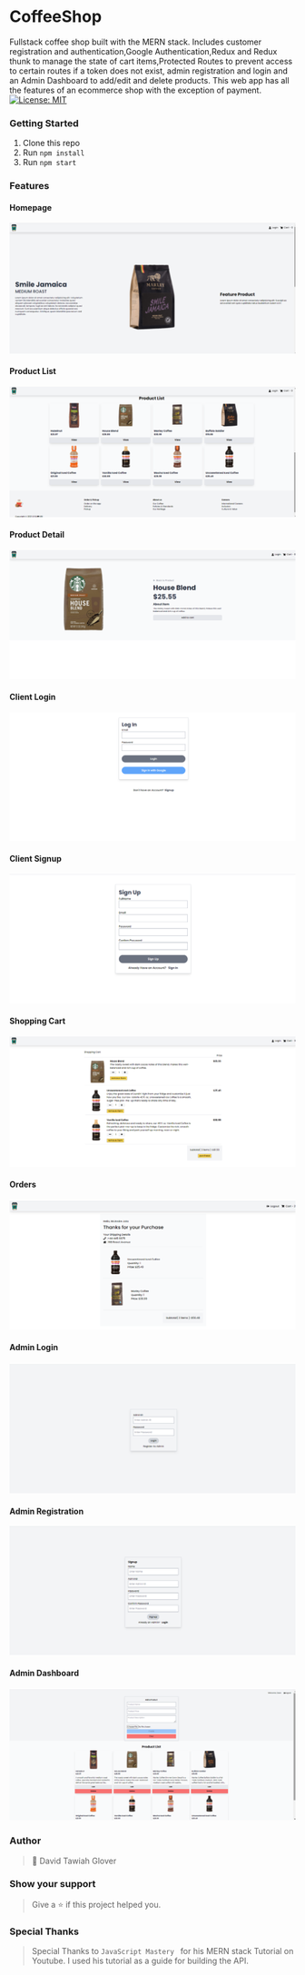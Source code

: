 # CoffeeShop
Fullstack coffee shop built with the MERN stack. Includes customer registration and authentication,Google Authentication,Redux and Redux thunk to manage the state of cart items,Protected Routes to prevent access to certain routes if a token does not exist, admin registration and login and an Admin Dashboard to add/edit and delete products. This web app has all the features of an ecommerce shop with the exception of payment.
[![License: MIT](https://img.shields.io/badge/License-MIT-yellow.svg)](https://opensource.org/licenses/MIT)

### Getting Started
1. Clone this repo
2. Run ```npm install```
3. Run ```npm start ```

### Features
#### Homepage
![Alt Text](https://github.com/DTGlov/CoffeeShop/blob/main/readme%20images/homepage.png)
#### Product List
![Alt Text](https://github.com/DTGlov/CoffeeShop/blob/main/readme%20images/homepage%20productlist.png)
#### Product Detail
![Alt Text](https://github.com/DTGlov/CoffeeShop/blob/main/readme%20images/Product%20detail.png)
#### Client Login
![Alt Text](https://github.com/DTGlov/CoffeeShop/blob/main/readme%20images/client%20login.png)
#### Client Signup
![Alt Text](https://github.com/DTGlov/CoffeeShop/blob/main/readme%20images/client%20signup.png)
#### Shopping Cart
![Alt Text](https://github.com/DTGlov/CoffeeShop/blob/main/readme%20images/shopping%20cart.png)
#### Orders
![Alt Text](https://github.com/DTGlov/CoffeeShop/blob/main/readme%20images/checkout.png)
#### Admin Login
![Alt Text](https://github.com/DTGlov/CoffeeShop/blob/main/readme%20images/Admin%20Login.png)
#### Admin Registration
![Alt Text](https://github.com/DTGlov/CoffeeShop/blob/main/readme%20images/Admin%20Signup.png)
#### Admin Dashboard
![Alt Text](https://github.com/DTGlov/CoffeeShop/blob/main/readme%20images/Admin%20Dashboard.png)

### Author
> 👤 David Tawiah Glover

### Show your support
> Give a ⭐ if this project helped you.

### Special Thanks
> Special Thanks to ```JavaScript Mastery ``` for his MERN stack Tutorial on Youtube. I used his tutorial as a guide for building the API.
